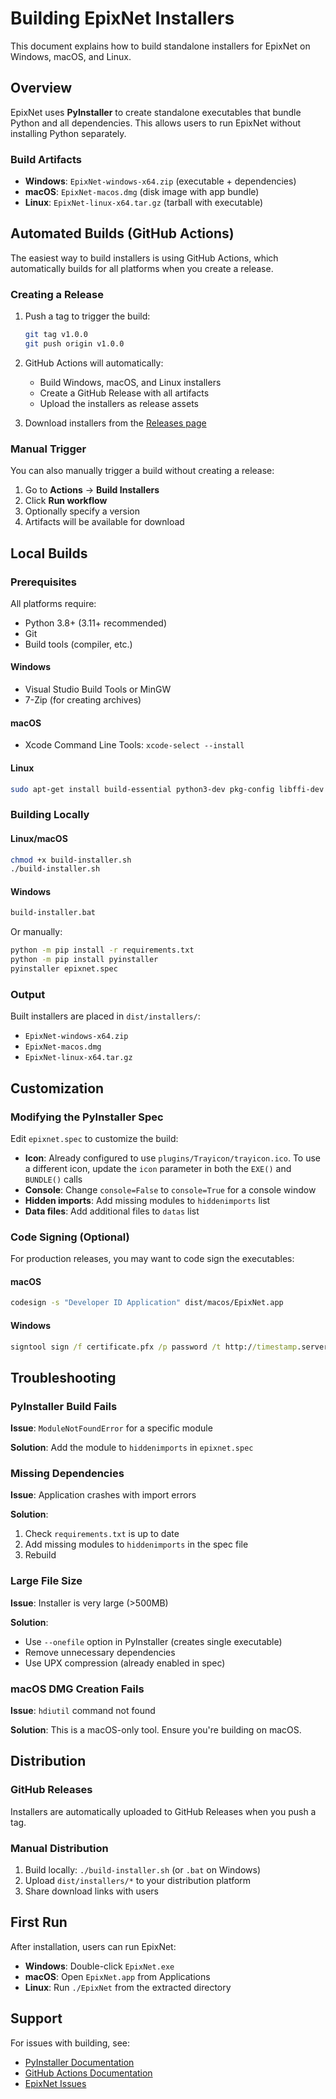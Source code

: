 # Building EpixNet Installers

This document explains how to build standalone installers for EpixNet on Windows, macOS, and Linux.

## Overview

EpixNet uses **PyInstaller** to create standalone executables that bundle Python and all dependencies. This allows users to run EpixNet without installing Python separately.

### Build Artifacts

- **Windows**: `EpixNet-windows-x64.zip` (executable + dependencies)
- **macOS**: `EpixNet-macos.dmg` (disk image with app bundle)
- **Linux**: `EpixNet-linux-x64.tar.gz` (tarball with executable)

## Automated Builds (GitHub Actions)

The easiest way to build installers is using GitHub Actions, which automatically builds for all platforms when you create a release.

### Creating a Release

1. Push a tag to trigger the build:
   ```bash
   git tag v1.0.0
   git push origin v1.0.0
   ```

2. GitHub Actions will automatically:
   - Build Windows, macOS, and Linux installers
   - Create a GitHub Release with all artifacts
   - Upload the installers as release assets

3. Download installers from the [Releases page](https://github.com/EpixZone/EpixNet/releases)

### Manual Trigger

You can also manually trigger a build without creating a release:

1. Go to **Actions** → **Build Installers**
2. Click **Run workflow**
3. Optionally specify a version
4. Artifacts will be available for download

## Local Builds

### Prerequisites

All platforms require:
- Python 3.8+ (3.11+ recommended)
- Git
- Build tools (compiler, etc.)

#### Windows
- Visual Studio Build Tools or MinGW
- 7-Zip (for creating archives)

#### macOS
- Xcode Command Line Tools: `xcode-select --install`

#### Linux
```bash
sudo apt-get install build-essential python3-dev pkg-config libffi-dev
```

### Building Locally

#### Linux/macOS
```bash
chmod +x build-installer.sh
./build-installer.sh
```

#### Windows
```cmd
build-installer.bat
```

Or manually:
```cmd
python -m pip install -r requirements.txt
python -m pip install pyinstaller
pyinstaller epixnet.spec
```

### Output

Built installers are placed in `dist/installers/`:
- `EpixNet-windows-x64.zip`
- `EpixNet-macos.dmg`
- `EpixNet-linux-x64.tar.gz`

## Customization

### Modifying the PyInstaller Spec

Edit `epixnet.spec` to customize the build:

- **Icon**: Already configured to use `plugins/Trayicon/trayicon.ico`. To use a different icon, update the `icon` parameter in both the `EXE()` and `BUNDLE()` calls
- **Console**: Change `console=False` to `console=True` for a console window
- **Hidden imports**: Add missing modules to `hiddenimports` list
- **Data files**: Add additional files to `datas` list

### Code Signing (Optional)

For production releases, you may want to code sign the executables:

#### macOS
```bash
codesign -s "Developer ID Application" dist/macos/EpixNet.app
```

#### Windows
```cmd
signtool sign /f certificate.pfx /p password /t http://timestamp.server dist/windows/EpixNet.exe
```

## Troubleshooting

### PyInstaller Build Fails

**Issue**: `ModuleNotFoundError` for a specific module

**Solution**: Add the module to `hiddenimports` in `epixnet.spec`

### Missing Dependencies

**Issue**: Application crashes with import errors

**Solution**: 
1. Check `requirements.txt` is up to date
2. Add missing modules to `hiddenimports` in the spec file
3. Rebuild

### Large File Size

**Issue**: Installer is very large (>500MB)

**Solution**:
- Use `--onefile` option in PyInstaller (creates single executable)
- Remove unnecessary dependencies
- Use UPX compression (already enabled in spec)

### macOS DMG Creation Fails

**Issue**: `hdiutil` command not found

**Solution**: This is a macOS-only tool. Ensure you're building on macOS.

## Distribution

### GitHub Releases

Installers are automatically uploaded to GitHub Releases when you push a tag.

### Manual Distribution

1. Build locally: `./build-installer.sh` (or `.bat` on Windows)
2. Upload `dist/installers/*` to your distribution platform
3. Share download links with users

## First Run

After installation, users can run EpixNet:

- **Windows**: Double-click `EpixNet.exe`
- **macOS**: Open `EpixNet.app` from Applications
- **Linux**: Run `./EpixNet` from the extracted directory

## Support

For issues with building, see:
- [PyInstaller Documentation](https://pyinstaller.org/)
- [GitHub Actions Documentation](https://docs.github.com/en/actions)
- [EpixNet Issues](https://github.com/EpixZone/EpixNet/issues)

